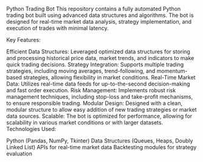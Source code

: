 Python Trading Bot
This repository contains a fully automated Python trading bot built using advanced data structures and algorithms. The bot is designed for real-time market data analysis, strategy implementation, and execution of trades with minimal latency.

Key Features:

Efficient Data Structures: Leveraged optimized data structures for storing and processing historical price data, market trends, and indicators to make quick trading decisions.
Strategy Integration: Supports multiple trading strategies, including moving averages, trend-following, and momentum-based strategies, allowing flexibility in market conditions.
Real-Time Market Data: Utilizes real-time data feeds for up-to-the-second decision-making and fast order execution.
Risk Management: Implements robust risk management techniques, including stop-loss and take-profit mechanisms, to ensure responsible trading.
Modular Design: Designed with a clean, modular structure to allow easy addition of new trading strategies or market data sources.
Scalable: The bot is optimized for performance, allowing for scalability in various market conditions or with larger datasets.
Technologies Used:

Python (Pandas, NumPy, Tkinter)
Data Structures (Queues, Heaps, Doubly Linked List)
APIs for real-time market data
Backtesting modules for strategy evaluation
